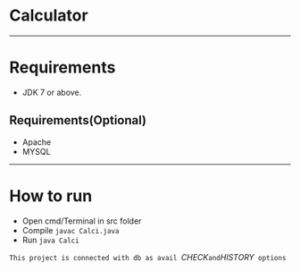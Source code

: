 # Calculator

---
# Requirements
* JDK 7 or above.  
## Requirements(Optional)
* Apache
* MYSQL

---
# How to run
* Open cmd/Terminal in src folder
* Compile `javac Calci.java`
* Run `java Calci`

`This project is connected with db as avail `*CHECK*` and `*HISTORY*` options`
